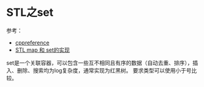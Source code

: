 # STL之set
参考：

* [cppreference](https://en.cppreference.com/w/cpp/container/set)
* [STL map 和 set的实现](https://blog.csdn.net/heyutao007/article/details/6798802)

set是一个关联容器，可以包含一些互不相同且有序的数据（自动去重、排序），插入、删除、搜索均为log复杂度，通常实现为红黑树。
要求类型可以使用小于号比较。

